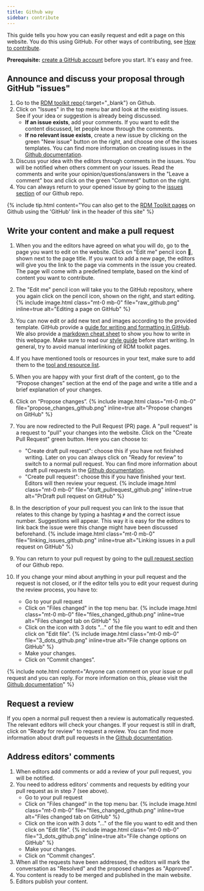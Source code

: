 ```yaml
---
title: Github way
sidebar: contribute
---
```



This guide tells you how you can easily request and edit a page on this website. You do this using GitHub. For other ways of contributing, see [How to contribute](how_to_contribute.html).


**Prerequisite:** [create a GitHub account](https://github.com/join) before you start. It's easy and free.

<!-- The process of contribution via GitHub is sketched below.

{% include image.html file="github_way_flow.svg" alt="Process of contributing via GitHub" click=true %}
-->

## Announce and discuss your proposal through GitHub "issues"
1. Go to the [RDM toolkit repo](https://github.com/elixir-europe/rdm-toolkit){:target="_blank"} on Github.
2. Click on "Issues" in the top menu bar and look at the existing issues. See if your idea or suggestion is already being discussed.
      * **If an issue exists**, add your comments. If you want to edit the content discussed, let people know through the comments.
      * **If no relevant issue exists**, create a new issue by clicking on the green "New issue" button on the right, and choose one of the issues templates. You can find more information on creating issues in the [Github documentation](https://docs.github.com/en/github/managing-your-work-on-github/creating-an-issue).
      <!-- {% include image.html class="mt-0 mb-0" file="new_issue_github.png" inline=true alt="Open new issue on GitHub." %} -->
3. Discuss your idea with the editors through comments in the issues. You will be notified when others comment on your issues. Read the comments and write your opinion/questions/answers in the "Leave a comment" box and click on the green "Comment" button on the right.
4. You can always return to your opened issue by going to the [issues section](https://github.com/elixir-europe/rdm-toolkit/issues) of our Github repo.

{% include tip.html content="You can also get to the [RDM Toolkit pages](https://github.com/elixir-europe/rdm-toolkit) on Github using the 'GitHub' link in the header of this site" %}

## Write your content and make a pull request

1. When you and the editors have agreed on what you will do, go to the page you want to edit on the website. Click on "Edit me" pencil icon :pencil:, shown next to the page title. If you want to add a new page, the editors will give you the link to the page via comments in the issue you created. The page will come with a predefined template, based on the kind of content you want to contribute.
2. The "Edit me" pencil icon will take you to the GitHub repository, where you again click on the pencil icon, shown on the right, and start editing.
    {% include image.html class="mt-0 mb-0" file="raw_github.png" inline=true alt="Editing a page on GitHub" %}
3. You can now edit or add new text and images according to the provided template. GitHub provide a [guide for writing and formatting in GitHub](https://docs.github.com/en/github/writing-on-github/getting-started-with-writing-and-formatting-on-github). We also provide a [markdown cheat sheet](markdown_cheat_sheet) to show you how to write in this webpage. Make sure to read our [style guide](style_guide) before start writing. In general, try to avoid manual interlinking of RDM toolkit pages.
4. If you have mentioned tools or resources in your text, make sure to add them to the [tool and resource list](https://rdm.elixir-europe.org/tool_resource_update.html).
5. When you are happy with your first draft of the content, go to the “Propose changes” section at the end of the page and write a title and a brief explanation of your changes.
6. Click on “Propose changes”.
    {% include image.html class="mt-0 mb-0" file="propose_changes_github.png" inline=true alt="Propose changes on GitHub" %}
7. You are now redirected to the Pull Request (PR) page. A "pull request" is a request to "pull" your changes into the website. Click on the "Create Pull Request" green button. Here you can choose to:

     * "Create draft pull request": choose this if you have not finished writing. Later on you can always click on "Ready for review" to switch to a normal pull request. You can find more information about draft pull requests in the [Github documentation](https://docs.github.com/en/github/collaborating-with-issues-and-pull-requests/about-pull-requests#draft-pull-requests).
     * "Create pull request": choose this if you have finished your text. Editors will then review your request.
    {% include image.html class="mt-0 mb-0" file="draft_pullrequest_github.png" inline=true alt="PrDraft pull request on GitHub" %}

8. In the description of your pull request you can link to the issue that relates to this change by typing a hashtag `#` and the correct issue number. Suggestions will appear. This way it is easy for the editors to link back the issue were this change might have been discussed beforehand.
    {% include image.html class="mt-0 mb-0" file="linking_issues_github.png" inline=true alt="Linking issues in a pull request on GitHub" %}

9. You can return to your pull request by going to the [pull request section](https://github.com/elixir-europe/rdm-toolkit/pulls) of our Github repo.

10. If you change your mind about anything in your pull request and the request is not closed, or if the editor tells you to edit your request during the review process, you have to:
    * Go to your pull request
    * Click on "Files changed" in the top menu bar.
      {% include image.html class="mt-0 mb-0" file="files_changed_github.png" inline=true alt="Files changed tab on GitHub" %}
    * Click on the icon with 3 dots "..." of the file you  want to edit and then click on "Edit file".
      {% include image.html class="mt-0 mb-0" file="3_dots_github.png" inline=true alt="File change options on GitHub" %}
    * Make your changes.
    * Click on “Commit changes”.

{% include note.html content="Anyone can comment on your issue or pull request and you can reply. For more information on this, please visit the [Github documentation](https://docs.github.com/en/github/collaborating-with-issues-and-pull-requests/commenting-on-a-pull-request)" %}

## Request a review

If you open a normal pull request then a review is automatically requested. The relevant editors will check your changes. If your request is still in draft, click on "Ready for review" to request a review. You can find more information about draft pull requests in the [Github documentation](https://docs.github.com/en/github/collaborating-with-issues-and-pull-requests/changing-the-stage-of-a-pull-request#marking-a-pull-request-as-ready-for-review).

## Address editors' comments

1. When editors add comments or add a review of your pull request, you will be notified.
2. You need to address editors' comments and requests by editing your pull request as in step 7 (see above).
   * Go to your pull request
   * Click on "Files changed" in the top menu bar.
    {% include image.html class="mt-0 mb-0" file="files_changed_github.png" inline=true alt="Files changed tab on GitHub" %}
   * Click on the icon with 3 dots "..." of the file you  want to edit and then click on "Edit file".
    {% include image.html class="mt-0 mb-0" file="3_dots_github.png" inline=true alt="File change options on GitHub" %}
   * Make your changes.
   * Click on “Commit changes”.
3. When all the requests have been addressed, the editors will mark the conversation as "Resolved" and the proposed changes as "Approved".
4. You content is ready to be merged and published in the main website.
5. Editors publish your content.
